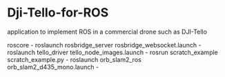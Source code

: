 # Dji-Tello-for-ROS
application to implement ROS in a commercial drone such as DJI-Tello 

roscore -
roslaunch rosbridge_server rosbridge_websocket.launch -
roslaunch tello_driver tello_node_images.launch -
rosrun scratch_example scratch_example.py -
roslaunch orb_slam2_ros orb_slam2_d435_mono.launch -
